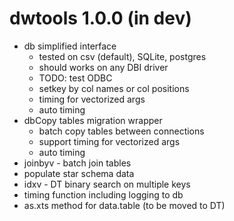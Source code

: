 # dwtools 1.0.0 (in dev)

* db simplified interface
  * tested on csv (default), SQLite, postgres
  * should works on any DBI driver
  * TODO: test ODBC
  * setkey by col names or col positions
  * timing for vectorized args
  * auto timing
* dbCopy tables migration wrapper
  * batch copy tables between connections
  * support timing for vectorized args
  * auto timing
* joinbyv - batch join tables
* populate star schema data
* idxv - DT binary search on multiple keys
* timing function including logging to db
* as.xts method for data.table (to be moved to DT)
